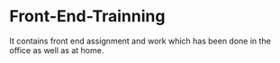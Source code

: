 # Front-End-Trainning
It contains front end assignment and work which has been done in the office as well as at home.
